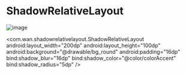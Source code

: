 # ShadowRelativeLayout

![image](https://img-blog.csdn.net/20180816110229517?watermark/2/text/aHR0cHM6Ly9ibG9nLmNzZG4ubmV0L3dhbnlvdXpoaQ==/font/5a6L5L2T/fontsize/400/fill/I0JBQkFCMA==/dissolve/70)

 <com.wan.shadowrelativelayout.ShadowRelativeLayout
      android:layout_width="200dp"
      android:layout_height="100dp"
      android:background="@drawable/bg_round"
      android:padding="16dp"
      bind:shadow_blur="16dp"
      bind:shadow_color="@color/colorAccent"
      bind:shadow_radius="5dp"
      />
